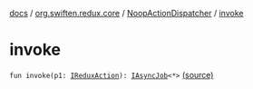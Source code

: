 [docs](../../index.md) / [org.swiften.redux.core](../index.md) / [NoopActionDispatcher](index.md) / [invoke](./invoke.md)

# invoke

`fun invoke(p1: `[`IReduxAction`](../-i-redux-action.md)`): `[`IAsyncJob`](../-i-async-job/index.md)`<*>` [(source)](https://github.com/protoman92/KotlinRedux/tree/master/common/common-core/src/main/kotlin/org/swiften/redux/core/Core.kt#L101)